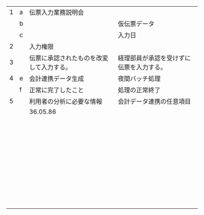 |      |      |                                          |                                          |
| ---- | ---- | ---------------------------------------- | ---------------------------------------- |
| 1    | a    | 伝票入力業務説明会                       |                                          |
|      | b    |                                          | 仮伝票データ                             |
|      | c    |                                          | 入力日                                   |
| 2    |      | 入力権限                                 |                                          |
| 3    |      | 伝票に承認されたものを改変して入力する。 | 経理部員が承認を受けずに伝票を入力する。 |
| 4    | e    | 会計連携データ生成                       | 夜間バッチ処理                           |
|      | f    | 正常に完了したこと                       | 処理の正常終了                           |
| 5    |      | 利用者の分析に必要な情報                 | 会計データ連携の任意項目                 |
|      |      | 36.05.86                                 |                                          |
|      |      |                                          |                                          |
|      |      |                                          |                                          |
|      |      |                                          |                                          |
|      |      |                                          |                                          |
|      |      |                                          |                                          |
|      |      |                                          |                                          |
|      |      |                                          |                                          |
|      |      |                                          |                                          |
|      |      |                                          |                                          |
|      |      |                                          |                                          |
|      |      |                                          |                                          |
|      |      |                                          |                                          |
|      |      |                                          |                                          |
|      |      |                                          |                                          |
|      |      |                                          |                                          |
|      |      |                                          |                                          |
|      |      |                                          |                                          |
|      |      |                                          |                                          |
|      |      |                                          |                                          |
|      |      |                                          |                                          |
|      |      |                                          |                                          |
|      |      |                                          |                                          |
|      |      |                                          |                                          |
|      |      |                                          |                                          |
|      |      |                                          |                                          |
|      |      |                                          |                                          |
|      |      |                                          |                                          |
|      |      |                                          |                                          |
|      |      |                                          |                                          |
|      |      |                                          |                                          |
|      |      |                                          |                                          |
|      |      |                                          |                                          |
|      |      |                                          |                                          |
|      |      |                                          |                                          |
|      |      |                                          |                                          |
|      |      |                                          |                                          |
|      |      |                                          |                                          |
|      |      |                                          |                                          |
|      |      |                                          |                                          |
|      |      |                                          |                                          |

